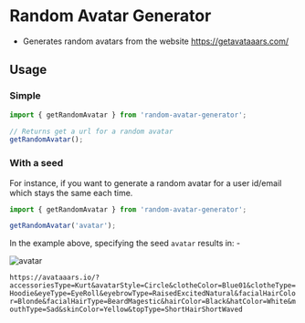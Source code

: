 # Random Avatar Generator

- Generates random avatars from the website https://getavataaars.com/

## Usage

### Simple 

```typescript
import { getRandomAvatar } from 'random-avatar-generator';

// Returns get a url for a random avatar
getRandomAvatar();
```

### With a seed

For instance, if you want to generate a random avatar for a user id/email which stays the same each time.


```typescript
import { getRandomAvatar } from 'random-avatar-generator';

getRandomAvatar('avatar'); 

```

In the example above, specifying the seed `avatar` results in: -

![avatar](https://avataaars.io/?accessoriesType=Kurt&avatarStyle=Circle&clotheColor=Blue01&clotheType=Hoodie&eyeType=EyeRoll&eyebrowType=RaisedExcitedNatural&facialHairColor=Blonde&facialHairType=BeardMagestic&hairColor=Black&hatColor=White&mouthType=Sad&skinColor=Yellow&topType=ShortHairShortWaved "Avatar with seed 'avatar'")


`https://avataaars.io/?accessoriesType=Kurt&avatarStyle=Circle&clotheColor=Blue01&clotheType=Hoodie&eyeType=EyeRoll&eyebrowType=RaisedExcitedNatural&facialHairColor=Blonde&facialHairType=BeardMagestic&hairColor=Black&hatColor=White&mouthType=Sad&skinColor=Yellow&topType=ShortHairShortWaved`
